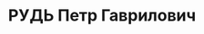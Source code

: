 ---
title: РУДЬ Петр Гаврилович
description: "(15.08.1896, г. Александрия Екатеринославской губ.–15.11.1937). Родился\
  \ в семье рабочего-кровельщика (маляра). Еврей. Член РСДРП(м) 06.1916–08.1916| собирал\
  \ деньги для выписки газет и нелегально распространял революционную литературу.\
  \ В КП с 11.1917. \n  Образование: 4-классное училище 1907–11. \n  Счетовод частной\
  \ фирмы Аркина, г.Александрия 12.11–09.16| счетовод конторы и чугунолитейного завода\
  \ братьев Гурвич, г.Александровск 09.16–05.18| на подпольной работе, г.Александровск\
  \ 07.18–01.19| секретарь Александровского горсовпрофа 02.19–07.19| на подпольной\
  \ работе в г.Александрии, Харькове 07.19–11.19. \n  С 11.1919 в органах ВЧК–ОГПУ–НКВД:\
  \ сексот Харьковской губ. ЧК 11.19–01.20| уполн. по информации ОО 13 армии 02.20–06.20|\
  \ нач. агентуры ОО Бердянского УР 06.20–12.20| зам. нач. полевого ОО 13 армии Славянск–Бахмут\
  \ 12.20–01.21| зам. нач. морского ОО, Новороссийск 01.21–03.21| инспектор орг. отд.\
  \ ОО 9 армии 03.21–06.21| зам. нач. орготдела, нач. орготдела ОО Северо-Кавказского\
  \ ВО 06.21–07.22| нач. КРО ПП ГПУ по Юго-Востоку 07.22–04.23| пом. нач. СОЧ ПП ОГПУ\
  \ по Юго-Востоку, Северо-Кавказскому краю 05.23–12.23| врид. нач. СОЧ ПП ОГПУ по\
  \ Юго-Востоку 26.10.23–12.23| зам. нач. ОО Северо-Кавказского ВО 12.23–12.25| зам.\
  \ нач. СОЧ ПП ОГПУ по Северо-Кавказскому краю 09.25–15.01.26| врид. зам. нач. СОУ\
  \ ПП ОГПУ по Северо-Кавказскому краю 15.01.26–01.03.27| пом. полпреда ОГПУ по Северо-Кавказскому\
  \ краю 01.03.27–24.01.28| нач. Донского окр. отд. ГПУ 01.03.27–10.11.29| врид. зам.\
  \ полпреда ОГПУ по Северо-Кавказскому краю, нач. СОУ 24.01.28–14.04.28| пом. полпреда\
  \ ОГПУ по Северо-Кавказскому краю 17.04.28–10.11.29| зам. полпреда ОГПУ по Северо-Кавказскому\
  \ краю 10.11.29–29.01.31| полпред ОГПУ по Нижне-Волжскому краю 29.01.31–25.07.33|\
  \ зам. пред. Переселенческого комитета при ЦИК СССР 08.33–01.34| полпред ОГПУ по\
  \ Азово-Черноморскому краю 05.01.34–10.07.34| нач. УНКВД Азово-Черноморского края\
  \ 15.07.34–29.08.36| нач. УНКВД Татарской АССР 09.11.36–16.02.37| нарком ВД Татарской\
  \ АССР 16.02.37–20.07.37. \n  Арестован 07.37| осужден в особом порядке и расстрелян\
  \ 15.11.37. \n  Не реабилитирован (на 90). \n  Звания: комиссар ГБ 3 ранга 29.11.35.\
  \ \n  Награды: орден Красного Знамени (Прик. РВС № 231/35) 23.09.27| знак «Почетный\
  \ работник ВЧК–ГПУ (V)» №239 25| знак «Почетный работник ВЧК–ГПУ (XV)» 20.12.32.\
  \ \n  Источники: РЦХИДНИ, ф.17, оп.114, д.29| «Молот» (Ростов) 11.01.34| «Красная\
  \ Татария» 22.11.36."
---